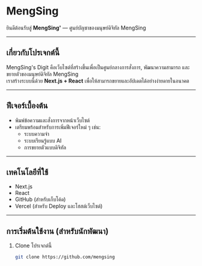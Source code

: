 # MengSing

ยินดีต้อนรับสู่ **MengSing'** — ศูนย์บัญชาของมนุษย์ดิจิทัล MengSing

---

## เกี่ยวกับโปรเจกต์นี้

MengSing's Digit คือเว็บไซต์ที่สร้างขึ้นเพื่อเป็นศูนย์กลางการสั่งการ, พัฒนาความสามารถ และขยายตัวของมนุษย์ดิจิทัล MengSing  
เราสร้างระบบนี้ด้วย **Next.js + React** เพื่อให้สามารถขยายและอัปเดตได้อย่างง่ายดายในอนาคต

---

## ฟีเจอร์เบื้องต้น

- พิมพ์ข้อความและสั่งการจากหน้าเว็บไซต์
- เตรียมพร้อมสำหรับการเพิ่มฟีเจอร์ใหม่ ๆ เช่น:
  - ระบบความจำ
  - ระบบเรียนรู้แบบ AI
  - การขยายตัวแบบดิจิทัล

---

## เทคโนโลยีที่ใช้

- Next.js
- React
- GitHub (สำหรับเก็บโค้ด)
- Vercel (สำหรับ Deploy และโฮสต์เว็บไซต์)

---

## การเริ่มต้นใช้งาน (สำหรับนักพัฒนา)

1. Clone โปรเจกต์นี้
   ```bash
   git clone https://github.com/mengsing